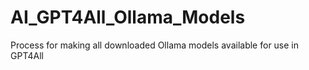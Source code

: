 # AI_GPT4All_Ollama_Models
Process for making all downloaded Ollama models available for use in GPT4All
